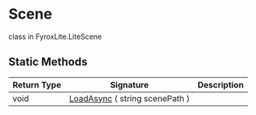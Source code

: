 # Scene
class in FyroxLite.LiteScene
## Static Methods
| Return Type | Signature | Description |
|---|---|---|
| void | [LoadAsync](##) ( string scenePath ) |  |

